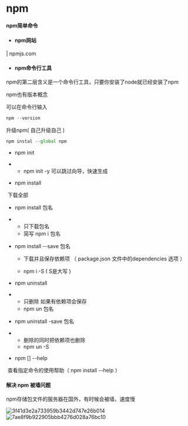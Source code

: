 # npm

**npm简单命令**

- #### npm网站

| npmjs.com

- #### npm命令行工具

npm的第二层含义是一个命令行工具，只要你安装了node就已经安装了npm

npm也有版本概念

可以在命令行输入

```javascript
npm --version
```

升级npm( 自己升级自己 )

```javascript
npm instal --global npm
```

- npm init

+ + npm init -y 可以跳过向导，快速生成

  

+ npm install

​		下载全部



+ npm install 包名

+ + 只下载包名
  + 简写 npm i 包名

  

+ npm install --save 包名

  + 下载并且保存依赖项 （ package.json 文件中的dependencies 选项 ）

  + npm i -S   ( S是大写 )

  

- npm uninstall

- + 只删除 如果有依赖项会保存
  + npm un 包名

  

- npm uninstall -save 包名

+ + 删除的同时把依赖项也删除
  + npm un -S



- npm [] --help

​         查看指定命令的使用帮助（ npm install --help ）  



#### 解决 npm 被墙问题

npm存储包文件的服务器在国外，有时候会被墙，速度慢

![3f41d3e2a733959b3442d747e26b014](D:\users\admin\Desktop\学习笔记\node.js\img\14.png)![7ae8f9b922905bbb4276d028a76bc10](D:\users\admin\Desktop\学习笔记\node.js\img\14.png)
